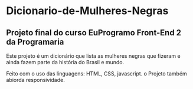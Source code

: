 ﻿# Dicionario-de-Mulheres-Negras

## Projeto final do curso EuProgramo Front-End 2 da Programaria

Este projeto é um dicionário que lista as mulheres negras que fizeram e ainda fazem parte da história do Brasil e mundo.

Feito com o uso das linguagens: HTML, CSS, javascript. o Projeto também abiorda responsividade.
